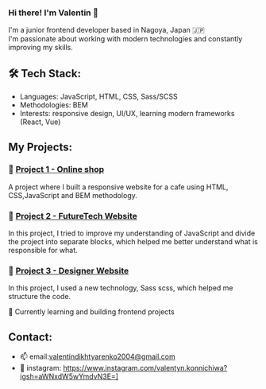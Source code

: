 ### Hi there! I'm Valentin 👋

I'm a junior frontend developer based in Nagoya, Japan 🇯🇵  
I'm passionate about working with modern technologies and constantly improving my skills.

## 🛠️ Tech Stack:

- Languages: JavaScript, HTML, CSS, Sass/SCSS
- Methodologies: BEM
- Interests: responsive design, UI/UX, learning modern frameworks (React, Vue)

## My Projects:

### 🌟 [Project 1 - Online shop](https://feniks-ddos.github.io/Ecobazar/)
A project where I built a responsive website for a cafe using HTML, CSS,JavaScript and BEM methodology.

### 🌟 [Project 2 - FutureTech Website](https://feniks-ddos.github.io/FutureTech/index.html)
In this project, I tried to improve my understanding of JavaScript and divide the project into separate blocks, which helped me better understand what is responsible for what.

### 🌟 [Project 3 - Designer Website](https://feniks-ddos.github.io/MIG/)
In this project, I used a new technology, Sass scss, which helped me structure the code.

🌱 Currently learning and building frontend projects  
## Contact:
- 📫
email:valentindikhtyarenko2004@gmail.com
- 📱
instagram: https://www.instagram.com/valentyn.konnichiwa?igsh=aWNxdW5wYmdvN3E=]
